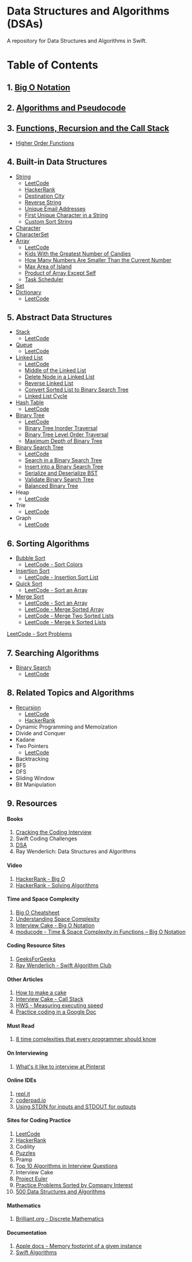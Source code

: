 # Data Structures and Algorithms (DSAs)

A repository for Data Structures and Algorithms in Swift. 

# Table of Contents 

## 1. [Big O Notation](https://github.com/alexpaul/Big-O-Notation) 

## 2. [Algorithms and Pseudocode](https://github.com/alexpaul/Algorithms-and-Pseudocode)

## 3. [Functions, Recursion and the Call Stack](https://github.com/alexpaul/Functions-Recursion-Call-Stack)

* [Higher Order Functions](https://github.com/alexpaul/Higher-Order-Functions)

## 4. Built-in Data Structures

* [String](https://github.com/alexpaul/String)
   * [LeetCode](https://leetcode.com/tag/string/)
   * [HackerRank](https://www.hackerrank.com/domains/algorithms/strings/page/1)
   * [Destination City](https://leetcode.com/problems/destination-city)
   * [Reverse String](https://leetcode.com/problems/reverse-string)
   * [Unique Email Addresses](https://leetcode.com/problems/unique-email-addresses)
   * [First Unique Character in a String](https://leetcode.com/problems/first-unique-character-in-a-string)
   * [Custom Sort String](https://leetcode.com/problems/custom-sort-string)
* [Character](https://github.com/alexpaul/Character-and-CharacterSet)
* [CharacterSet](https://github.com/alexpaul/Character-and-CharacterSet)
* [Array](https://github.com/alexpaul/Array)
  * [LeetCode](https://leetcode.com/tag/array/)
  * [Kids With the Greatest Number of Candies](https://leetcode.com/problems/kids-with-the-greatest-number-of-candies)
  * [How Many Numbers Are Smaller Than the Current Number](https://leetcode.com/problems/how-many-numbers-are-smaller-than-the-current-number)
  * [Max Area of Island](https://leetcode.com/problems/max-area-of-island)
  * [Product of Array Except Self](https://leetcode.com/problems/product-of-array-except-self)
  * [Task Scheduler](https://leetcode.com/problems/task-scheduler)
* [Set](https://github.com/alexpaul/Set)
* [Dictionary](https://github.com/alexpaul/Dictionary)
  * [LeetCode](https://leetcode.com/tag/hash-table/)

## 5. Abstract Data Structures

* [Stack](https://github.com/alexpaul/Stack)
  * [LeetCode](https://leetcode.com/tag/stack/)
* [Queue](https://github.com/alexpaul/Queue)
  * [LeetCode](https://leetcode.com/tag/queue/)
* [Linked List](https://github.com/alexpaul/LinkedList)
  * [LeetCode](https://leetcode.com/tag/linked-list/)
  * [Middle of the Linked List](https://leetcode.com/problems/middle-of-the-linked-list)
  * [Delete Node in a Linked List](https://leetcode.com/problems/delete-node-in-a-linked-list)
  * [Reverse Linked List](https://leetcode.com/problems/reverse-linked-list)
  * [Convert Sorted List to Binary Search Tree](https://leetcode.com/problems/convert-sorted-list-to-binary-search-tree)
  * [Linked List Cycle](https://leetcode.com/problems/linked-list-cycle)
* [Hash Table](https://github.com/alexpaul/Hash-Table)
  * [LeetCode](https://leetcode.com/tag/hash-table/)
* [Binary Tree](https://github.com/alexpaul/Binary-Tree)
  * [LeetCode](https://leetcode.com/tag/tree/)
  * [Binary Tree Inorder Traversal](https://leetcode.com/problems/binary-tree-inorder-traversal)
  * [Binary Tree Level Order Traversal](https://leetcode.com/problems/binary-tree-level-order-traversal)
  * [Maximum Depth of Binary Tree](https://leetcode.com/problems/maximum-depth-of-binary-tree)
* [Binary Search Tree](https://github.com/alexpaul/Binary-Search-Tree)
  * [LeetCode](https://leetcode.com/tag/tree/)
  * [Search in a Binary Search Tree](https://leetcode.com/problems/search-in-a-binary-search-tree/)
  * [Insert into a Binary Search Tree](https://leetcode.com/problems/insert-into-a-binary-search-tree/)
  * [Serialize and Deserialize BST](https://leetcode.com/problems/serialize-and-deserialize-bst/)
  * [Validate Binary Search Tree](https://leetcode.com/problems/validate-binary-search-tree)
  * [Balanced Binary Tree](https://leetcode.com/problems/balanced-binary-tree/)
* Heap 
  * [LeetCode](https://leetcode.com/tag/heap/)
* Trie
  * [LeetCode](https://leetcode.com/tag/trie/)
* Graph 
  * [LeetCode](https://leetcode.com/tag/graph/)

## 6. Sorting Algorithms

* [Bubble Sort](https://github.com/alexpaul/Quadratic-Sorting-Algorithms)
  * [LeetCode - Sort Colors](https://leetcode.com/problems/sort-colors/)
* [Insertion Sort](https://github.com/alexpaul/Quadratic-Sorting-Algorithms)
  * [LeetCode - Insertion Sort List](https://leetcode.com/problems/insertion-sort-list/)
* [Quick Sort](https://github.com/alexpaul/Quick-Sort)
  * [LeetCode - Sort an Array](https://leetcode.com/problems/sort-an-array/)
* [Merge Sort](https://github.com/alexpaul/Merge-Sort)
  * [LeetCode - Sort an Array](https://leetcode.com/problems/sort-an-array/)
  * [LeetCode - Merge Sorted Array](https://leetcode.com/problems/merge-sorted-array/)
  * [LeetCode - Merge Two Sorted Lists](https://leetcode.com/problems/merge-two-sorted-lists/)
  * [LeetCode - Merge k Sorted Lists](https://leetcode.com/problems/merge-k-sorted-lists/)

[LeetCode - Sort Problems](https://leetcode.com/tag/sort/)

## 7. Searching Algorithms

* [Binary Search](https://github.com/alexpaul/Binary-Search) 
  * [LeetCode](https://leetcode.com/tag/binary-search/)

## 8. Related Topics and Algorithms 

* [Recursion](https://github.com/alexpaul/Functions-Recursion-Call-Stack)
  * [LeetCode](https://leetcode.com/tag/recursion/)
  * [HackerRank](https://www.hackerrank.com/domains/algorithms?filters%5Bsubdomains%5D%5B%5D=recursion)
* Dynamic Programming and Memoization 
* Divide and Conquer
* Kadane 
* Two Pointers 
  * [LeetCode](https://leetcode.com/tag/two-pointers/)
* Backtracking 
* BFS 
* DFS
* Sliding Window
* Bit Manipulation

## 9. Resources


#### Books 

1. [Cracking the Coding Interview](http://www.crackingthecodinginterview.com/)
1. Swift Coding Challenges
1. [DSA](https://apps2.mdp.ac.id/perpustakaan/ebook/Karya%20Umum/Dsa.pdf)
1. Ray Wenderlich: Data Structures and Algorithms


#### Video 

1. [HackerRank - Big O](https://www.youtube.com/watch?v=v4cd1O4zkGw&list=LL&index=26&t=17s)
1. [HackerRank - Solving Algorithms](https://www.youtube.com/watch?v=GKgAVjJxh9w&list=LL&index=27&t=0s)


#### Time and Space Complexity  

1. [Big O Cheatsheet](https://www.bigocheatsheet.com/)
1. [Understanding Space Complexity](https://www.baeldung.com/cs/space-complexity)
1. [Interview Cake - Big O Notation](https://www.interviewcake.com/article/python/big-o-notation-time-and-space-complexity?)
1. [moducode - Time & Space Complexity in Functions – Big O Notation](https://moducode.com/blog/time-space-complexity-functions-big-o-notation/)

#### Coding Resource Sites 

1. [GeeksForGeeks](https://www.geeksforgeeks.org/)
1. [Ray Wenderlich - Swift Algorithm Club](https://github.com/raywenderlich/swift-algorithm-club)


#### Other Articles 

1. [How to make a cake](https://www.bhg.com/recipes/how-to/bake/how-to-make-a-cake/)
1. [Interview Cake - Call Stack](https://www.interviewcake.com/concept/java/call-stack)
1. [HWS - Measuring executing speed](https://www.hackingwithswift.com/example-code/system/measuring-execution-speed-using-cfabsolutetimegetcurrent)
1. [Practice coding in a Google Doc](https://www.quora.com/What-are-some-tips-for-practicing-coding-on-Google-docs-for-a-phone-screen)


#### Must Read 

1. [8 time complexities that every programmer should know](https://adrianmejia.com/most-popular-algorithms-time-complexity-every-programmer-should-know-free-online-tutorial-course/)


#### On Interviewing 

1. [What's it like to interview at Pinterst](https://medium.com/pinterest-engineering/what-its-like-to-interview-at-pinterest-e40f05a018f9)


#### Online IDEs 

1. [repl.it](https://repl.it/~)
1. [coderpad.io](https://coderpad.io/)
1. [Using STDIN for inputs and STDOUT for outputs](https://support.hackerrank.com/hc/en-us/articles/219617888-Using-STDIN-for-inputs-and-STDOUT-for-outputs)


#### Sites for Coding Practice

1. [LeetCode](https://leetcode.com/)
1. [HackerRank](https://www.hackerrank.com/dashboard)
1. Codility 
1. [Puzzles](https://www.geeksforgeeks.org/category/puzzles/)
1. Pramp 
1. [Top 10 Algorithms in Interview Questions](https://www.geeksforgeeks.org/top-10-algorithms-in-interview-questions/)
1. Interview Cake 
1. [Project Euler](https://projecteuler.net/)
1. [Practice Problems Sorted by Company Interest](https://practice.geeksforgeeks.org/explore/?company%5B%5D=Amazon&page=1)
1. [500 Data Structures and Algorithms](https://www.quora.com/q/techiedelight/500-Data-Structures-and-Algorithms-interview-questions-and-their-solutions)

#### Mathematics 

1. [Brilliant.org - Discrete Mathematics](https://brilliant.org/wiki/discrete-mathematics/#:~:text=Discrete%20mathematics%20is%20the%20study,can%20be%20finite%20or%20infinite)


#### Documentation 

1. [Apple docs - Memory footprint of a given instance](https://developer.apple.com/documentation/swift/memorylayout/2486283-size)
1. [Swift Algorithms](https://swift.org/blog/swift-algorithms/)
 

      
